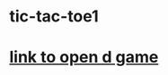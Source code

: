 # tic-tac-toe1
<a href="https://tictactoe-sleepingbeauty106.netlify.app"><h1> link to open d game</h1></a>
